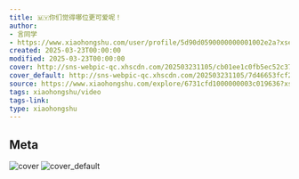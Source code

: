 ```yaml
---
title: 🇲🇾你们觉得哪位更可爱呢！
author:
- 言同学
- https://www.xiaohongshu.com/user/profile/5d90d0590000000001002e2a?xsec_token=undefined
created: 2025-03-23T00:00:00
modified: 2025-03-23T00:00:00
cover: http://sns-webpic-qc.xhscdn.com/202503231105/cb01ee1c0fb5ec52c376e1b7fe4381dc/1040g2sg31a2arijo7e7g5ncgq1cg8bhaf961ubg!nc_n_webp_prv_1
cover_default: http://sns-webpic-qc.xhscdn.com/202503231105/7d46653fcf2a2bd9f07f1c67afa16abe/1040g2sg31a2arijo7e7g5ncgq1cg8bhaf961ubg!nc_n_webp_mw_1
source: https://www.xiaohongshu.com/explore/6731cfd1000000003c019636?xsec_token=ABSBhAPtTmBj57cUlfM3DbRcPzHI7ydeggTh8c-l08wMU=
tags: xiaohongshu/video
tags-link:
type: xiaohongshu
---
```


## Meta

![cover](http://sns-webpic-qc.xhscdn.com/202503231105/cb01ee1c0fb5ec52c376e1b7fe4381dc/1040g2sg31a2arijo7e7g5ncgq1cg8bhaf961ubg!nc_n_webp_prv_1)
![cover_default](http://sns-webpic-qc.xhscdn.com/202503231105/7d46653fcf2a2bd9f07f1c67afa16abe/1040g2sg31a2arijo7e7g5ncgq1cg8bhaf961ubg!nc_n_webp_mw_1)
